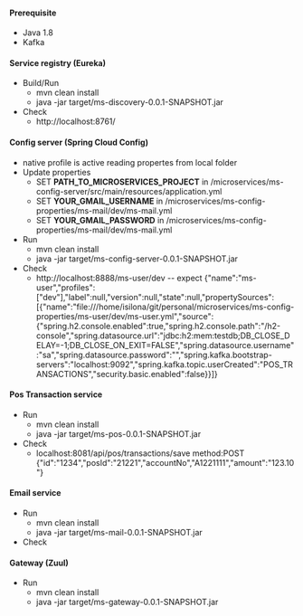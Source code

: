 #### Prerequisite
- Java 1.8
- Kafka
#### Service registry (Eureka)
- Build/Run
  - mvn clean install
  - java -jar target/ms-discovery-0.0.1-SNAPSHOT.jar
- Check
  - http://localhost:8761/
#### Config server (Spring Cloud Config)
- native profile is active reading propertes from local folder
- Update properties 
  - SET **PATH_TO_MICROSERVICES_PROJECT** in /microservices/ms-config-server/src/main/resources/application.yml
  - SET **YOUR_GMAIL_USERNAME** in /microservices/ms-config-properties/ms-mail/dev/ms-mail.yml
  - SET **YOUR_GMAIL_PASSWORD** in /microservices/ms-config-properties/ms-mail/dev/ms-mail.yml
- Run
  - mvn clean install
  - java -jar target/ms-config-server-0.0.1-SNAPSHOT.jar
- Check
  - http://localhost:8888/ms-user/dev -- expect {"name":"ms-user","profiles":["dev"],"label":null,"version":null,"state":null,"propertySources":[{"name":"file:///home/isilona/git/personal/microservices/ms-config-properties/ms-user/dev/ms-user.yml","source":{"spring.h2.console.enabled":true,"spring.h2.console.path":"/h2-console","spring.datasource.url":"jdbc:h2:mem:testdb;DB_CLOSE_DELAY=-1;DB_CLOSE_ON_EXIT=FALSE","spring.datasource.username":"sa","spring.datasource.password":"","spring.kafka.bootstrap-servers":"localhost:9092","spring.kafka.topic.userCreated":"POS_TRANSACTIONS","security.basic.enabled":false}}]}
#### Pos Transaction service
- Run
  - mvn clean install
  - java -jar target/ms-pos-0.0.1-SNAPSHOT.jar
- Check
  - localhost:8081/api/pos/transactions/save 
	method:POST
	{"id":"1234","posId":"21221","accountNo","A1221111","amount":"123.10"}
#### Email service
- Run
  - mvn clean install
  - java -jar target/ms-mail-0.0.1-SNAPSHOT.jar
- Check
#### Gateway (Zuul)
- Run
  - mvn clean install
  - java -jar target/ms-gateway-0.0.1-SNAPSHOT.jar